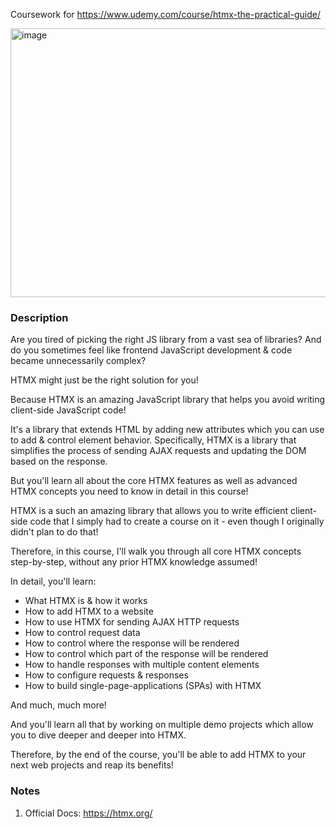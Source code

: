 Coursework for https://www.udemy.com/course/htmx-the-practical-guide/

<img width="1304" height="430" alt="image" src="https://github.com/user-attachments/assets/e1d68c92-c44e-4842-b0f9-8b4b62770a94" />


### Description
Are you tired of picking the right JS library from a vast sea of libraries? And do you sometimes feel like frontend JavaScript development & code became unnecessarily complex?

HTMX might just be the right solution for you!

Because HTMX is an amazing JavaScript library that helps you avoid writing client-side JavaScript code!

It's a library that extends HTML by adding new attributes which you can use to add & control element behavior. Specifically, HTMX is a library that simplifies the process of sending AJAX requests and updating the DOM based on the response.

But you'll learn all about the core HTMX features as well as advanced HTMX concepts you need to know in detail in this course!

HTMX is a such an amazing library that allows you to write efficient client-side code that I simply had to create a course on it - even though I originally didn't plan to do that!

Therefore, in this course, I'll walk you through all core HTMX concepts step-by-step, without any prior HTMX knowledge assumed!

In detail, you'll learn:

- What HTMX is & how it works
- How to add HTMX to a website
- How to use HTMX for sending AJAX HTTP requests
- How to control request data
- How to control where the response will be rendered
- How to control which part of the response will be rendered
- How to handle responses with multiple content elements
- How to configure requests & responses
- How to build single-page-applications (SPAs) with HTMX

And much, much more!

And you'll learn all that by working on multiple demo projects which allow you to dive deeper and deeper into HTMX.

Therefore, by the end of the course, you'll be able to add HTMX to your next web projects and reap its benefits!

### Notes

1. Official Docs: https://htmx.org/
   


